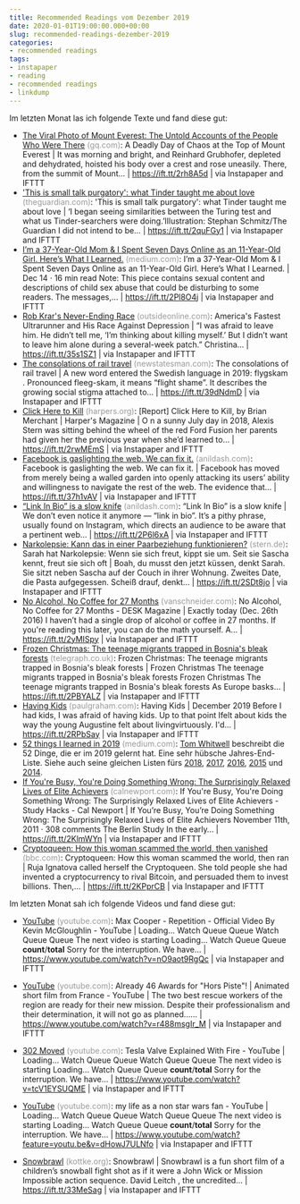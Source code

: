 ```yaml
---
title: Recommended Readings vom Dezember 2019
date: 2020-01-01T19:00:00.000+00:00
slug: recommended-readings-dezember-2019
categories:
- recommended readings
tags:
- instapaper
- reading
- recommended readings
- linkdump
---
```


Im letzten Monat las ich folgende Texte und fand diese gut:

- [The Viral Photo of Mount Everest: The Untold Accounts of the People Who Were There](https://www.gq.com/story/mount-everest-chaos-at-the-top-of-the-world) <span style="color: #999999;">(gq.com)</span>: A Deadly Day of Chaos at the Top of Mount Everest | It was morning and bright, and Reinhard Grubhofer, depleted and dehydrated, hoisted his body over a crest and rose uneasily. There, from the summit of Mount… | https://ift.tt/2rh8A5d | via Instapaper and IFTTT
- ['This is small talk purgatory': what Tinder taught me about love](https://www.theguardian.com/lifeandstyle/2019/dec/07/small-talk-purgatory-what-tinder-taught-me-about-love) <span style="color: #999999;">(theguardian.com)</span>: 'This is small talk purgatory': what Tinder taught me about love | ‘I began seeing similarities between the Turing test and what us Tinder-searchers were doing.’Illustration: Stephan Schmitz/The Guardian I did not intend to be… | https://ift.tt/2quFGy1 | via Instapaper and IFTTT
- [I’m a 37-Year-Old Mom &amp; I Spent Seven Days Online as an 11-Year-Old Girl. Here’s What I Learned.](https://medium.com/@sloane_ryan/im-a-37-year-old-mom-i-spent-seven-days-online-as-an-11-year-old-girl-here-s-what-i-learned-9825e81c8e7d) <span style="color: #999999;">(medium.com)</span>: I’m a 37-Year-Old Mom & I Spent Seven Days Online as an 11-Year-Old Girl. Here’s What I Learned. | Dec 14 · 16 min read Note: This piece contains sexual content and descriptions of child sex abuse that could be disturbing to some readers. The messages,… | https://ift.tt/2Pl8O4j | via Instapaper and IFTTT
- [Rob Krar's Never-Ending Race](https://www.outsideonline.com/2406661/rob-krar-ultrarunner-depression) <span style="color: #999999;">(outsideonline.com)</span>: America's Fastest Ultrarunner and His Race Against Depression | “I was afraid to leave him. He didn’t tell me, ‘I’m thinking about killing myself.’ But I didn’t want to leave him alone during a several-week patch.” Christina… | https://ift.tt/35s1SZ1 | via Instapaper and IFTTT
- [The consolations of rail travel](https://www.newstatesman.com/world/2019/12/consolations-rail-travel) <span style="color: #999999;">(newstatesman.com)</span>: The consolations of rail travel | A new word entered the Swedish language in 2019: flygskam . Pronounced fleeg-skam, it means “flight shame”. It describes the growing social stigma attached to… | https://ift.tt/39dNdmD | via Instapaper and IFTTT
- [Click Here to Kill](https://harpers.org/archive/2020/01/click-here-to-kill-dark-web-hitman/) <span style="color: #999999;">(harpers.org)</span>: [Report] Click Here to Kill, by Brian Merchant | Harper's Magazine | O n a sunny July day in 2018, Alexis Stern was sitting behind the wheel of the red Ford Fusion her parents had given her the previous year when she’d learned to… | https://ift.tt/2rwMEmS | via Instapaper and IFTTT
- [Facebook is gaslighting the web. We can fix it.](https://anildash.com/2011/11/21/facebook_is_gaslighting_the_web/) <span style="color: #999999;">(anildash.com)</span>: Facebook is gaslighting the web. We can fix it. | Facebook has moved from merely being a walled garden into openly attacking its users’ ability and willingness to navigate the rest of the web. The evidence that… | https://ift.tt/37h1vAV | via Instapaper and IFTTT
- [“Link In Bio” is a slow knife](https://anildash.com/2019/12/10/link-in-bio-is-how-they-tried-to-kill-the-web/) <span style="color: #999999;">(anildash.com)</span>: “Link In Bio” is a slow knife | We don’t even notice it anymore — “link in bio”. It’s a pithy phrase, usually found on Instagram, which directs an audience to be aware that a pertinent web… | https://ift.tt/2P6l6xA | via Instapaper and IFTTT
- [Narkolepsie: Kann das in einer Paarbeziehung funktionieren?](https://www.stern.de/lifestyle/jwd/narkolepsie--kann-das-in-einer-paarbeziehung-funktionieren--9024108.html) <span style="color: #999999;">(stern.de)</span>: Sarah hat Narkolepsie: Wenn sie sich freut, kippt sie um. Seit sie Sascha kennt, freut sie sich oft | Boah, du musst den jetzt küssen, denkt Sarah. Sie sitzt neben Sascha auf der Couch in ihrer Wohnung. Zweites Date, die Pasta aufgegessen. Scheiß drauf, denkt… | https://ift.tt/2SDt8jo | via Instapaper and IFTTT
- [No Alcohol, No Coffee for 27 Months](https://www.vanschneider.com/no-alcohol-no-coffee-for-15-months-this-is-what-happened) <span style="color: #999999;">(vanschneider.com)</span>: No Alcohol, No Coffee for 27 Months - DESK Magazine | Exactly today (Dec. 26th 2016) I haven’t had a single drop of alcohol or coffee in 27 months. If you're reading this later, you can do the math yourself. A… | https://ift.tt/2yMISpy | via Instapaper and IFTTT
- [Frozen Christmas: The teenage migrants trapped in Bosnia's bleak forests](https://www.telegraph.co.uk/news/bosnia-migration-crisis/) <span style="color: #999999;">(telegraph.co.uk)</span>: Frozen Christmas: The teenage migrants trapped in Bosnia's bleak forests | Frozen Christmas The teenage migrants trapped in Bosnia's bleak forests Frozen Christmas The teenage migrants trapped in Bosnia's bleak forests As Europe basks… | https://ift.tt/2PBYALZ | via Instapaper and IFTTT
- [Having Kids](http://paulgraham.com/kids.html) <span style="color: #999999;">(paulgraham.com)</span>: Having Kids | December 2019 Before I had kids, I was afraid of having kids. Up to that point Ifelt about kids the way the young Augustine felt about livingvirtuously. I'd… | https://ift.tt/2RPbSay | via Instapaper and IFTTT
- [52 things I learned in 2019](https://medium.com/fluxx-studio-notes/52-things-i-learned-in-2019-8ee483e6c816) <span style="color: #999999;">(medium.com)</span>: [Tom Whitwell](https://medium.com/@tomwhitwell) beschreibt die 52 Dinge, die er im 2019 gelernt hat. Eine sehr hübsche Jahres-End-Liste. Siehe auch seine gleichen Listen fürs [2018](https://medium.com/fluxx-studio-notes/52-things-i-learned-in-2018-b07fc110d8e1), [2017](https://medium.com/fluxx-studio-notes/52-things-i-learned-in-2017-d9fb0040bdcb), [2016](https://medium.com/fluxx-studio-notes/52-things-i-learned-in-2016-299fd1e6a62b), [2015](https://medium.com/fluxx-studio-notes/52-things-i-learned-in-2015-c5c74eed24e0) und [2014](https://medium.com/@tomwhitwell/52-things-i-learned-in-2014-91fb546741cc).
- [If You're Busy, You're Doing Something Wrong: The Surprisingly Relaxed Lives of Elite Achievers](https://www.calnewport.com/blog/2011/11/11/if-youre-busy-youre-doing-something-wrong-the-surprisingly-relaxed-lives-of-elite-achievers/) <span style="color: #999999;">(calnewport.com)</span>: If You're Busy, You're Doing Something Wrong: The Surprisingly Relaxed Lives of Elite Achievers - Study Hacks - Cal Newport | If You’re Busy, You’re Doing Something Wrong: The Surprisingly Relaxed Lives of Elite Achievers November 11th, 2011 · 308 comments The Berlin Study In the early… | https://ift.tt/2KlmWYn | via Instapaper and IFTTT
- [Cryptoqueen: How this woman scammed the world, then vanished](https://www.bbc.com/news/stories-50435014) <span style="color: #999999;">(bbc.com)</span>: Cryptoqueen: How this woman scammed the world, then ran | Ruja Ignatova called herself the Cryptoqueen. She told people she had invented a cryptocurrency to rival Bitcoin, and persuaded them to invest billions. Then,… | https://ift.tt/2KPprCB | via Instapaper and IFTTT

Im letzten Monat sah ich folgende Videos und fand diese gut:

- [YouTube](https://www.youtube.com/watch?v=nO9aot9RgQc) <span style="color: #999999;">(youtube.com)</span>: Max Cooper - Repetition - Official Video By Kevin McGloughlin - YouTube | Loading... Watch Queue Queue Watch Queue Queue The next video is starting Loading... Watch Queue Queue __count__/__total__ Sorry for the interruption. We have… | https://www.youtube.com/watch?v=nO9aot9RgQc | via Instapaper and IFTTT
- [YouTube](https://www.youtube.com/watch?v=r488msgIr_M) <span style="color: #999999;">(youtube.com)</span>: Already 46 Awards for "Hors Piste"! | Animated short film from France - YouTube | The two best rescue workers of the region are ready for their new mission. Despite their professionalism and their determination, it will not go as planned…… | https://www.youtube.com/watch?v=r488msgIr_M | via Instapaper and IFTTT

- [302 Moved](https://www.youtube.com/watch?v=tcV1EYSUQME) <span style="color: #999999;">(youtube.com)</span>: Tesla Valve Explained With Fire - YouTube | Loading... Watch Queue Queue Watch Queue Queue The next video is starting Loading... Watch Queue Queue __count__/__total__ Sorry for the interruption. We have… | https://www.youtube.com/watch?v=tcV1EYSUQME | via Instapaper and IFTTT

- [YouTube](https://www.youtube.com/watch?feature=youtu.be&amp;v=dHowJ7ULNfo) <span style="color: #999999;">(youtube.com)</span>: my life as a non star wars fan - YouTube | Loading... Watch Queue Queue Watch Queue Queue The next video is starting Loading... Watch Queue Queue __count__/__total__ Sorry for the interruption. We have… | https://www.youtube.com/watch?feature=youtu.be&v=dHowJ7ULNfo | via Instapaper and IFTTT

- [Snowbrawl](https://kottke.org/19/12/snowbrawl) <span style="color: #999999;">(kottke.org)</span>: Snowbrawl | Snowbrawl is a fun short film of a children’s snowball fight shot as if it were a John Wick or Mission Impossible action sequence. David Leitch , the uncredited… | https://ift.tt/33MeSag | via Instapaper and IFTTT
